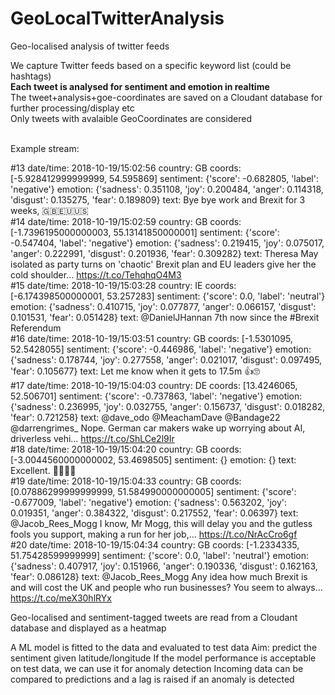 # GeoLocalTwitterAnalysis
Geo-localised analysis of twitter feeds

We capture Twitter feeds based on a specific keyword list (could be hashtags)<br>
<b>Each tweet is analysed for sentiment and emotion in realtime <br></b>
The tweet+analysis+goe-coordinates are saved on a Cloudant database for further processing/display etc<br>
Only tweets with avalaible GeoCoordinates are considered<br>

<br>Example stream:<br>


#13 date/time: 2018-10-19/15:02:56 country: GB coords: [-5.928412999999999, 54.595869]
sentiment: {'score': -0.682805, 'label': 'negative'} emotion: {'sadness': 0.351108, 'joy': 0.200484, 'anger': 0.114318, 'disgust': 0.135275, 'fear': 0.189809}
text: Bye bye work and Brexit for 3 weeks, 🇬🇧🇪🇺🇺🇸<br>
#14 date/time: 2018-10-19/15:02:59 country: GB coords: [-1.7396195000000003, 55.13141850000001]
sentiment: {'score': -0.547404, 'label': 'negative'} emotion: {'sadness': 0.219415, 'joy': 0.075017, 'anger': 0.222991, 'disgust': 0.201936, 'fear': 0.309282}
text: Theresa May isolated as party turns on 'chaotic' Brexit plan and EU leaders give her the cold shoulder… https://t.co/TehqhqO4M3<br>
#15 date/time: 2018-10-19/15:03:28 country: IE coords: [-6.174398500000001, 53.257283]
sentiment: {'score': 0.0, 'label': 'neutral'} emotion: {'sadness': 0.410715, 'joy': 0.077877, 'anger': 0.066157, 'disgust': 0.101531, 'fear': 0.051428}
text: @DanielJHannan 7th now since the #Brexit Referendum<br>
#16 date/time: 2018-10-19/15:03:51 country: GB coords: [-1.5301095, 52.5428055]
sentiment: {'score': -0.446986, 'label': 'negative'} emotion: {'sadness': 0.178744, 'joy': 0.277558, 'anger': 0.021017, 'disgust': 0.097495, 'fear': 0.105677}
text: Let me know when it gets to 17.5m 👍🙄<br>
#17 date/time: 2018-10-19/15:04:03 country: DE coords: [13.4246065, 52.506701]
sentiment: {'score': -0.737863, 'label': 'negative'} emotion: {'sadness': 0.236995, 'joy': 0.032755, 'anger': 0.156737, 'disgust': 0.018282, 'fear': 0.721258}
text: @dave_odo @MeachamDave @Bandage22 @darrengrimes_ Nope. German car makers wake up worrying about AI, driverless vehi… https://t.co/ShLCe2l9Ir<br>
#18 date/time: 2018-10-19/15:04:20 country: GB coords: [-3.0044560000000002, 53.4698505]
sentiment: {} emotion: {}
text: Excellent. 👏👏👏👏<br>
#19 date/time: 2018-10-19/15:04:33 country: GB coords: [0.07886299999999999, 51.584990000000005]
sentiment: {'score': -0.677009, 'label': 'negative'} emotion: {'sadness': 0.563202, 'joy': 0.019351, 'anger': 0.384322, 'disgust': 0.217552, 'fear': 0.06397}
text: @Jacob_Rees_Mogg I know, Mr Mogg, this will delay you and the gutless fools you support, making a run for her job,… https://t.co/NrAcCro6gf<br>
#20 date/time: 2018-10-19/15:04:34 country: GB coords: [-1.2334335, 51.75428599999999]
sentiment: {'score': 0.0, 'label': 'neutral'} emotion: {'sadness': 0.407917, 'joy': 0.151966, 'anger': 0.190336, 'disgust': 0.162163, 'fear': 0.086128}
text: @Jacob_Rees_Mogg Any idea how much Brexit is and will cost the UK and people who run businesses? You seem to always… https://t.co/meX30hlRYx<br>


Geo-localised and sentiment-tagged tweets are read from a Cloudant database and displayed as a heatmap 




A ML model is fitted to the data and evaluated to test data
Aim: predict the sentiment given latitude/longitude
If the model performance is acceptable on test data, we can use it for anomaly detection
Incoming data can be compared to predictions and a lag is raised if an anomaly is detected




